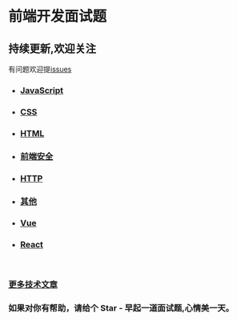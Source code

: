 # 前端开发面试题

## 持续更新,欢迎关注

有问题欢迎提[issues](https://github.com/woai3c/Front-end-basic-knowledge/issues)

- ### [JavaScript](https://github.com/woai3c/Front-end-basic-knowledge/blob/master/JavaSciprt.md)
- ### [CSS](https://github.com/woai3c/Front-end-basic-knowledge/blob/master/CSS.md)
- ### [HTML](https://github.com/woai3c/Front-end-basic-knowledge/blob/master/HTML.md)
- ### [前端安全](https://github.com/woai3c/Front-end-basic-knowledge/blob/master/%E5%89%8D%E7%AB%AF%E5%AE%89%E5%85%A8.md)
- ### [HTTP](https://github.com/woai3c/Front-end-basic-knowledge/blob/master/HTTP.md)
- ### [其他](https://github.com/woai3c/Front-end-basic-knowledge/blob/master/%E5%85%B6%E4%BB%96.md)
- ### [Vue](https://github.com/woai3c/Front-end-basic-knowledge/blob/master/vue.md)
- ### [React](https://segmentfault.com/a/1190000018604138)

<br>

### [更多技术文章](https://github.com/woai3c/Front-end-articles)

### 如果对你有帮助，请给个 Star - 早起一道面试题,心情美一天。
